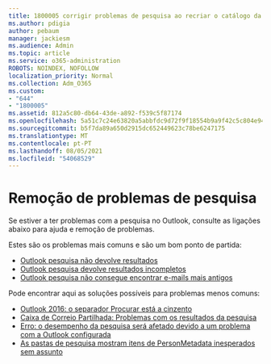 ```yaml
---
title: 1800005 corrigir problemas de pesquisa ao recriar o catálogo da Pesquisa Instantânea
ms.author: pdigia
author: pebaum
manager: jackiesm
ms.audience: Admin
ms.topic: article
ms.service: o365-administration
ROBOTS: NOINDEX, NOFOLLOW
localization_priority: Normal
ms.collection: Adm_O365
ms.custom:
- "644"
- "1800005"
ms.assetid: 812a5c80-db64-43de-a892-f539c5f87174
ms.openlocfilehash: 5a51c7c24e63820a5abbfdc9d72f9f18554b9a9f42c5c804e944137df928efa9
ms.sourcegitcommit: b5f7da89a650d2915dc652449623c78be6247175
ms.translationtype: MT
ms.contentlocale: pt-PT
ms.lasthandoff: 08/05/2021
ms.locfileid: "54068529"
---
```

# <a name="troubleshoot-search-issues"></a>Remoção de problemas de pesquisa

Se estiver a ter problemas com a pesquisa no Outlook, consulte as ligações abaixo para ajuda e remoção de problemas.

Estes são os problemas mais comuns e são um bom ponto de partida:

- [Outlook pesquisa não devolve resultados](https://support.office.com/article/2556b11f-f4d8-46be-b0a7-de33a3f4f066#bkmk_noresults)
- [Outlook pesquisa devolve resultados incompletos](https://support.office.com/article/2556b11f-f4d8-46be-b0a7-de33a3f4f066#bkmk_incompleteresults)
- [Outlook pesquisa não consegue encontrar e-mails mais antigos](https://support.office.com/article/2556b11f-f4d8-46be-b0a7-de33a3f4f066#bkmk_olderemails)

Pode encontrar aqui as soluções possíveis para problemas menos comuns:

- [Outlook 2016: o separador Procurar está a cinzento](https://support.office.com/article/2556b11f-f4d8-46be-b0a7-de33a3f4f066#bkmk_greytab)
- [Caixa de Correio Partilhada: Problemas com os resultados da pesquisa](https://support.office.com/article/2556b11f-f4d8-46be-b0a7-de33a3f4f066#bkmk_sharedmailbox)
- [Erro: o desempenho da pesquisa será afetado devido a um problema com a Outlook configurada](https://support.office.com/article/51c9d2c7-a3db-4358-afdf-50d3a9e57039)
- [As pastas de pesquisa mostram itens de PersonMetadata inesperados sem assunto](https://support.microsoft.com/help/4035436/outlook-search-folders-show-items-with-blank-subject)